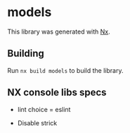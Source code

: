 # models

This library was generated with [Nx](https://nx.dev).

## Building

Run `nx build models` to build the library.

## NX console libs specs

- lint choice = eslint

- Disable strick
